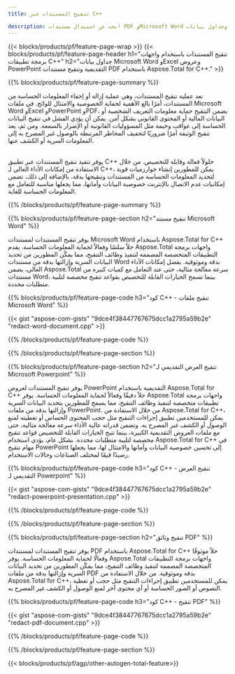 ```yaml
---
title: تنقيح المستندات عبر C++ 

description: ابحث عن استبدال مستندات PDF وMicrosoft Word وجداول بيانات Excel وبيانات عروض PowerPoint التقديمية عبر تطبيق C++. رمز C++ مدرج
---
```


{{< blocks/products/pf/feature-page-wrap >}}
{{< blocks/products/pf/feature-page-header h1="تنقيح المستندات باستخدام واجهات برمجة تطبيقات C++" h2="جداول بيانات Microsoft Word وExcel وعروض PowerPoint التقديمية وتنقيح مستندات PDF باستخدام Aspose.Total for C++." >}}

{{% blocks/products/pf/feature-page-summary %}}

تعد عملية تنقيح المستندات، وهي عملية إزالة أو إخفاء المعلومات الحساسة من المستندات، أمرًا بالغ الأهمية لحماية الخصوصية والامتثال للوائح. في ملفات Microsoft Word وExcel وPowerPoint وPDF، يضمن التنقيح حماية معلومات التعريف الشخصية أو البيانات المالية أو المحتوى القانوني بشكل آمن. يمكن أن يؤدي الفشل في تنقيح البيانات الحساسة إلى عواقب وخيمة مثل المسؤوليات القانونية أو الإضرار بالسمعة. ومن ثم، يعد تنقيح الوثيقة أمرًا ضروريًا لتخفيف المخاطر المرتبطة بالوصول غير المصرح به إلى المعلومات السرية أو الكشف عنها.<br /><br />

يوفر تنفيذ تنقيح المستندات عبر تطبيق C++ حلولاً فعالة وقابلة للتخصيص. من خلال الاستفادة من إمكانات الأداء العالي لـ C++، يمكن للمطورين إنشاء خوارزميات قوية لتحديد المعلومات الحساسة من المستندات وتنقيحها بدقة. بالإضافة إلى ذلك، تضمن إمكانيات عدم الاتصال بالإنترنت خصوصية البيانات وأمانها، مما يجعلها مناسبة للتعامل مع المعلومات الحساسة للغاية. 

{{% /blocks/products/pf/feature-page-summary  %}}

{{% blocks/products/pf/feature-page-section  h2="تنقيح مستند Microsoft Word" %}}

يوفر تنقيح المستندات لمستندات Microsoft Word باستخدام Aspose.Total for C++ حلاً سلسًا وفعالاً لحماية المعلومات الحساسة. يقدم Aspose.Total واجهات برمجة التطبيقات المتخصصة المصممة لتنفيذ وظائف التنقيح، مما يمكّن المطورين من تحديد البيانات السرية وإزالتها بدقة من مستندات Word بدقة وموثوقية. بفضل إمكانات الأداء العالي، يضمن Aspose.Total سرعة معالجة مثالية، حتى عند التعامل مع كميات كبيرة من مستندات Word، بينما تسمح الخيارات القابلة للتخصيص بقواعد تنقيح مخصصة لتلبية متطلبات محددة.

{{% blocks/products/pf/feature-page-code h3="كود C++ - تنقيح ملفات Microsoft Word" %}}

{{< gist "aspose-com-gists" "9dce4f38447767675dcc1a2795a59b2e" "redact-word-document.cpp" >}}

{{% /blocks/products/pf/feature-page-code  %}}

{{% /blocks/products/pf/feature-page-section %}}

{{% blocks/products/pf/feature-page-section  h2="تنقيح العرض التقديمي لـ Microsoft Powerpoint" %}}

يوفر تنقيح المستندات لعروض PowerPoint التقديمية باستخدام Aspose.Total for C++ حلاً دقيقًا وفعالاً لحماية المعلومات الحساسة. يوفر Aspose.Total واجهات برمجة تطبيقات متخصصة لتنفيذ وظائف التنقيح، مما يسمح للمطورين بتحديد البيانات السرية وإزالتها بدقة من ملفات PowerPoint. من خلال الاستفادة من Aspose.Total for C++، يمكن للمستخدمين تطبيق إجراءات التنقيح مثل حجب المحتوى الحساس أو تغطيته لمنع الوصول أو الكشف غير المصرح به. وتضمن قدراته عالية الأداء سرعة معالجة مثالية، حتى مع ملفات العروض التقديمية الكبيرة، بينما تتيح الخيارات القابلة للتخصيص قواعد تنقيح مخصصة لتلبية متطلبات محددة. بشكل عام، يؤدي استخدام Aspose.Total for C++ في مهام تنقيح PowerPoint إلى تحسين خصوصية البيانات وأمانها والامتثال لها، مما يجعلها رصيدًا قيمًا لمختلف الصناعات وحالات الاستخدام.

{{% blocks/products/pf/feature-page-code h3="كود C++ - تنقيح العرض التقديمي لـ Powerpoint" %}}

{{< gist "aspose-com-gists" "9dce4f38447767675dcc1a2795a59b2e" "redact-powerpoint-presentation.cpp" >}}

{{% /blocks/products/pf/feature-page-code  %}}

{{% /blocks/products/pf/feature-page-section %}}


{{% blocks/products/pf/feature-page-section  h2="تنقيح وثائق PDF" %}}

يوفر تنقيح المستندات لمستندات PDF باستخدام Aspose.Total for C++ حلاً موثوقًا وفعالًا لحماية المعلومات الحساسة. يوفر Aspose.Total واجهات برمجة التطبيقات المتخصصة المصممة لتنفيذ وظائف التنقيح، مما يمكّن المطورين من تحديد البيانات السرية وإزالتها بدقة من ملفات PDF بدقة وموثوقية. من خلال الاستفادة من Aspose.Total for C++، يمكن للمستخدمين تطبيق إجراءات التنقيح مثل حجب أو تغطية النصوص أو الصور الحساسة أو أي محتوى آخر لمنع الوصول أو الكشف غير المصرح به.

{{% blocks/products/pf/feature-page-code h3="كود C++ - تنقيح PDF" %}}

{{< gist "aspose-com-gists" "9dce4f38447767675dcc1a2795a59b2e" "redact-pdf-document.cpp" >}}

{{% /blocks/products/pf/feature-page-code  %}}

{{% /blocks/products/pf/feature-page-section %}}

{{< blocks/products/pf/agp/other-autogen-total-feature>}}